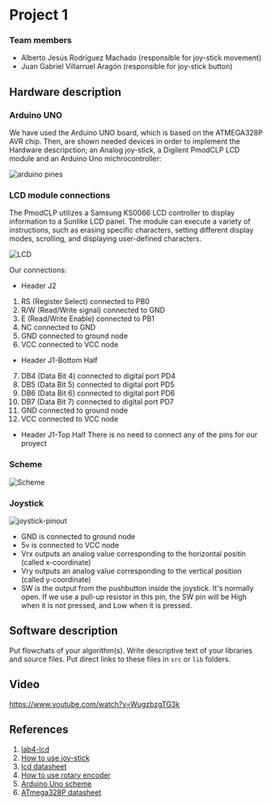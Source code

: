 # Project 1

### Team members

* Alberto Jesús Rodríguez Machado (responsible for joy-stick movement)
* Juan Gabriel Villarruel Aragón (responsible for joy-stick button)

## Hardware description


### Arduino UNO
We have used the Arduino UNO board, which is based on the ATMEGA328P AVR chip.
Then, are shown needed devices in order to implement the Hardware descripction; an Analog joy-stick, a Digilent PmodCLP LCD module and an Arduino Uno michrocontroller:

![arduino pines](https://user-images.githubusercontent.com/114478665/205801328-98a1b3a3-3683-46dd-b304-cfa29902ad7a.jpeg)


### LCD module connections
The PmodCLP utilizes a Samsung KS0066 LCD controller to display information to a Sunlike LCD panel. The module can execute a variety of instructions, such as erasing specific characters, setting different display modes, scrolling, and displaying user-defined characters.

![LCD](https://user-images.githubusercontent.com/114478665/205805599-93924876-041f-4d80-b408-3c0fd2f10418.png)

Our connections:

- Header J2
1. RS (Register Select) connected to PB0
2. R/W (Read/Write signal) connected to GND
3. E (Read/Write Enable) connected to PB1
4. NC connected to GND
5. GND connected to ground node
6. VCC connected to VCC node

- Header J1-Bottom Half
7. DB4 (Data Bit 4) connected to digital port PD4
8. DB5 (Data Bit 5) connected to digital port PD5
9. DB6 (Data Bit 6) connected to digital port PD6
10. DB7 (Data Bit 7) connected to digital port PD7
11. GND connected to ground node
12. VCC connected to VCC node

- Header J1-Top Half
There is no need to connect any of the pins for our proyect

### Scheme
![Scheme](https://user-images.githubusercontent.com/114478211/206809155-5146905e-69a0-4d58-9042-1b07a9d2cd11.jpg)

### Joystick

![joystick-pinout](https://user-images.githubusercontent.com/114478665/205809645-354abd0d-8842-42dd-b8fd-089f4948db37.jpg)

* GND is connected to ground node 
* 5v is connected to VCC node
* Vrx outputs an analog value corresponding to the horizontal positin (called x-coordinate)
* Vry outputs an analog value corresponding to the vertical position (called y-coordinate)
* SW is the output from the pushbutton inside the joystick. It's normally open. If we use a pull-up resistor in this pin, the SW pin will be High when it is not pressed, and Low when it is pressed.


## Software description

Put flowchats of your algorithm(s). Write descriptive text of your libraries and source files. Put direct links to these files in `src` or `lib` folders.

## Video
https://www.youtube.com/watch?v=WugzbzgTG3k

## References

1. [lab4-lcd](https://github.com/tomas-fryza/digital-electronics-2/tree/master/labs/04-lcd)
2. [How to use joy-stick](https://www.robotique.tech/robotics/using-the-joystick-with-arduino/#google_vignette)
3. [lcd datasheet](https://digilent.com/reference/_media/pmod:pmod:pmodclp_rm.pdf)
4. [How to use rotary encoder](https://electronoobs.com/eng_arduino_tut125.php)
5. [Arduino Uno scheme](https://pighixxx.tumblr.com/tagged/Arduino%20Uno)
6. [ATmega328P datasheet](https://ww1.microchip.com/downloads/aemDocuments/documents/MCU08/ProductDocuments/DataSheets/ATmega48A-PA-88A-PA-168A-PA-328-P-DS-DS40002061B.pdf)
